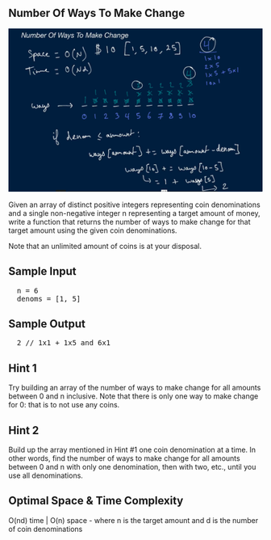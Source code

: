 ## Number Of Ways To Make Change

![](num_of_ways_to_make_change.PNG)

  Given an array of distinct positive integers representing coin denominations and a
  single non-negative integer n representing a target amount of
  money, write a function that returns the number of ways to make change for
  that target amount using the given coin denominations.

  Note that an unlimited amount of coins is at your disposal.

## Sample Input</h3>

<pre>
  n = 6
  denoms = [1, 5]
</pre>

## Sample Output</h3>

<pre>
  2 // 1x1 + 1x5 and 6x1
</pre>

## Hint 1

  Try building an array of the number of ways to make change for all amounts between 0 and n inclusive. Note that there is only one way to make change for 0: that is to not use any coins.

## Hint 2

  Build up the array mentioned in Hint #1 one coin denomination at a time. In other words, find the number of ways to make change for all amounts between 0 and n with only one denomination, then with two, etc., until you use all denominations.

## Optimal Space & Time Complexity

  O(nd) time | O(n) space - where n is the target amount and d is the number of coin denominations
